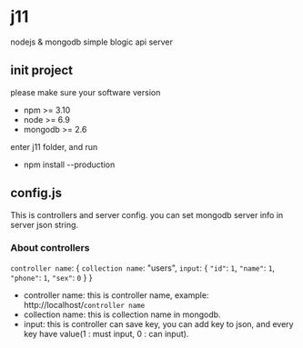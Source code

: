 # j11
nodejs &amp; mongodb simple blogic api server

## init project
please make sure your software version
* npm >= 3.10
* node >= 6.9
* mongodb >= 2.6

enter j11 folder, and run
* npm install --production

## config.js
This is controllers and server config.
you can set mongodb server info in server json string.
### About controllers
`controller name`: {
  `collection name`: "users",
  `input`: {
    `"id"`: `1`,
    `"name"`: `1`,
    `"phone"`: `1`,
    `"sex"`: `0`
  }
}
* controller name:
this is controller name, example:
http://localhost/`controller name`
* collection name:
this is collection name in mongodb.
* input:
this is controller can save key, you can add key to json, and every key have value(1 : must input, 0 : can input).
